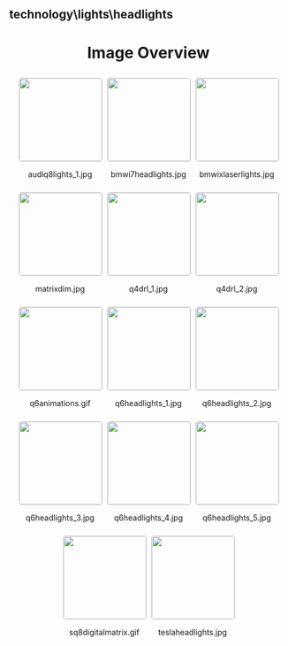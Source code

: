 ## technology\lights\headlights
<style>
    .image-gallery {
        display: flex;
        flex-wrap: wrap;
        gap: 10px;
        justify-content: center;
        padding: 10px;
    }
    .image-gallery img {
        width: 150px;
        height: auto;
        border: 1px solid #ddd;
        border-radius: 5px;
    }
    .image-gallery div {
        flex: 1 1 calc(33.333% - 20px); /* Three images per row on large screens */
        max-width: 150px;
        text-align: center;
    }
    @media (max-width: 768px) {
        .image-gallery div {
            flex: 1 1 calc(50% - 20px); /* Two images per row on medium screens */
        }
    }
    @media (max-width: 480px) {
        .image-gallery div {
            flex: 1 1 100%; /* One image per row on small screens */
        }
    }
</style>
<h1 style ="text-align: center;"> Image Overview </h1> <div class="image-gallery">
<div>
<img src="https://media.evkx.net/multimedia/technology/lights/headlights/audiq8lights_1_st.jpg">
<p>audiq8lights_1.jpg</p>
</div>
<div>
<img src="https://media.evkx.net/multimedia/technology/lights/headlights/bmwi7headlights_st.jpg">
<p>bmwi7headlights.jpg</p>
</div>
<div>
<img src="https://media.evkx.net/multimedia/technology/lights/headlights/bmwixlaserlights_st.jpg">
<p>bmwixlaserlights.jpg</p>
</div>
<div>
<img src="https://media.evkx.net/multimedia/technology/lights/headlights/matrixdim_st.jpg">
<p>matrixdim.jpg</p>
</div>
<div>
<img src="https://media.evkx.net/multimedia/technology/lights/headlights/q4drl_1_st.jpg">
<p>q4drl_1.jpg</p>
</div>
<div>
<img src="https://media.evkx.net/multimedia/technology/lights/headlights/q4drl_2_st.jpg">
<p>q4drl_2.jpg</p>
</div>
<div>
<img src="https://media.evkx.net/multimedia/technology/lights/headlights/q6animations_st.gif">
<p>q6animations.gif</p>
</div>
<div>
<img src="https://media.evkx.net/multimedia/technology/lights/headlights/q6headlights_1_st.jpg">
<p>q6headlights_1.jpg</p>
</div>
<div>
<img src="https://media.evkx.net/multimedia/technology/lights/headlights/q6headlights_2_st.jpg">
<p>q6headlights_2.jpg</p>
</div>
<div>
<img src="https://media.evkx.net/multimedia/technology/lights/headlights/q6headlights_3_st.jpg">
<p>q6headlights_3.jpg</p>
</div>
<div>
<img src="https://media.evkx.net/multimedia/technology/lights/headlights/q6headlights_4_st.jpg">
<p>q6headlights_4.jpg</p>
</div>
<div>
<img src="https://media.evkx.net/multimedia/technology/lights/headlights/q6headlights_5_st.jpg">
<p>q6headlights_5.jpg</p>
</div>
<div>
<img src="https://media.evkx.net/multimedia/technology/lights/headlights/sq8digitalmatrix_st.gif">
<p>sq8digitalmatrix.gif</p>
</div>
<div>
<img src="https://media.evkx.net/multimedia/technology/lights/headlights/teslaheadlights_st.jpg">
<p>teslaheadlights.jpg</p>
</div>
</div>
